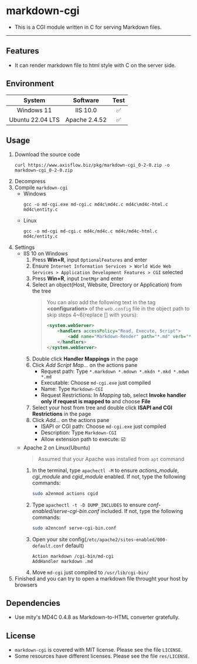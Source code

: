 # **markdown-cgi**
- This is a CGI module written in C for serving Markdown files.
---

## Features
- It can render markdown file to html style with C on the server side.

## Environment
| System | Software | Test |
| :----: | :----: | :----: |
| Windows 11 | IIS 10.0 | :white_check_mark: |
| Ubuntu 22.04 LTS | Apache 2.4.52 | :white_check_mark: |

## Usage
1. Download the source code
    ```
    curl https://www.axisflow.biz/pkg/markdown-cgi_0-2-0.zip -o markdown-cgi_0-2-0.zip
    ```
2. Decompress
3. Compile `markdown-cgi`
    - Windows
        ```shell
        gcc -o md-cgi.exe md-cgi.c md4c\md4c.c md4c\md4c-html.c md4c\entity.c
        ```
    - Linux
        ```shell
        gcc -o md-cgi md-cgi.c md4c/md4c.c md4c/md4c-html.c md4c/entity.c
        ```
4. Settings
    - IIS 10 on Windows
        1. Press **Win+R**, input `OptionalFeatures` and enter
        2. Ensure `Internet Information Services > World Wide Web Services > Application Development Features > CGI` selected
        3. Press **Win+R**, input `InetMgr` and enter
        4. Select an object(Host, Website, Directory or Application) from the tree
            > You can also add the following text in the tag **\<configuration\>** of the `web.config` file in the object path to skip steps 4~6(replace [] with yours):
            > ```xml
            > <system.webServer>
            >     <handlers accessPolicy="Read, Execute, Script">
            >         <add name="Markdown-Render" path="*.md" verb="*" modules="CgiModule" scriptProcessor="[Path\to\md-cgi.exe]" resourceType="File" requireAccess="None" />
            >     </handlers>
            > </system.webServer>
            > ```
        5. Double click **Handler Mappings** in the page
        6. Click *Add Script Map...* on the actions pane
            - Request path: Type `*.markdown *.mdown *.mkdn *.mkd *.mdwn *.md`
            - Executable: Choose `md-cgi.exe` just compiled
            - Name: Type `Markdown-CGI`
            - Request Restrictions: In *Mapping* tab, select **Invoke handler only if request is mapped to** and choose **File**
        7. Select your host from tree and double click **ISAPI and CGI Restrictions** in the page
        8. Click *Add...* on the actions pane
            - ISAPI or CGI path: Choose `md-cgi.exe` just compiled
            - Description: Type `Markdown-CGI`
            - Allow extension path to execute: :ballot_box_with_check:
    - Apache 2 on Linux(Ubuntu)
        > Assumed that your Apache was installed from `apt` command
        1. In the terminal, type `apachectl -M` to ensure *actions_module*, *cgi_module* and *cgid_module* enabled. If not, type the following commands:
            ```bash
            sudo a2enmod actions cgid
            ```
        2. Type `apachectl -t -D DUMP_INCLUDES` to ensure *conf-enabled/serve-cgi-bin.conf* included. If not, type the following commands:
            ```bash
            sudo a2enconf serve-cgi-bin.conf
            ```
        3. Open your site config(`/etc/apache2/sites-enabled/000-default.conf` default)
            ```
            Action markdown /cgi-bin/md-cgi
            AddHandler markdown .md
            ```
        4. Move `md-cgi` just compiled to `/usr/lib/cgi-bin/` 
5. Finished and you can try to open a markdown file throught your host by browsers

## Dependencies
- Use mity's MD4C 0.4.8 as Markdown-to-HTML converter gratefully.

## License
- `markdown-cgi` is covered with MIT license. Please see the file `LICENSE`.
- Some resources have different licenses. Please see the file `res/LICENSE`.